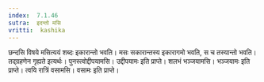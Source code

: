 ```yaml
---
index:  7.1.46
sutra:  इदन्तो मसि
vritti:  kashika 
---
```


छन्दसि विषये मसित्ययं शब्दः इकारान्तो भवति। मसः सकारान्तस्य इकारागमो भवति, स च तस्यान्तो भवति। तद्ग्रहणेन गृह्यते इत्यर्थः। पुनस्त्वोद्दीपयामसि। उद्दीपयामः इति प्राप्ते। शलभं भञ्जयामसि। भञ्जयामः इति प्राप्ते। त्वयि रात्रिं वसामसि। वसामः इति प्राप्ते।

